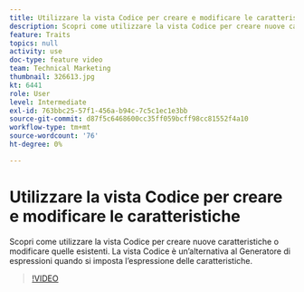 ```yaml
---
title: Utilizzare la vista Codice per creare e modificare le caratteristiche
description: Scopri come utilizzare la vista Codice per creare nuove caratteristiche o modificare quelle esistenti. La vista Codice è un’alternativa al Generatore di espressioni quando si imposta l’espressione delle caratteristiche.
feature: Traits
topics: null
activity: use
doc-type: feature video
team: Technical Marketing
thumbnail: 326613.jpg
kt: 6441
role: User
level: Intermediate
exl-id: 763bbc25-57f1-456a-b94c-7c5c1ec1e3bb
source-git-commit: d87f5c6468600cc35ff059bcff98cc81552f4a10
workflow-type: tm+mt
source-wordcount: '76'
ht-degree: 0%

---
```


# Utilizzare la vista Codice per creare e modificare le caratteristiche

Scopri come utilizzare la vista Codice per creare nuove caratteristiche o modificare quelle esistenti. La vista Codice è un’alternativa al Generatore di espressioni quando si imposta l’espressione delle caratteristiche.

>[!VIDEO](https://video.tv.adobe.com/v/330144/?quality=12&learn=on&captions=ita)
